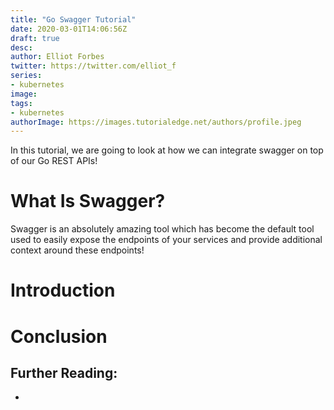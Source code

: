 ```yaml
---
title: "Go Swagger Tutorial"
date: 2020-03-01T14:06:56Z
draft: true
desc: 
author: Elliot Forbes
twitter: https://twitter.com/elliot_f
series: 
- kubernetes
image: 
tags:
- kubernetes
authorImage: https://images.tutorialedge.net/authors/profile.jpeg
---
```


In this tutorial, we are going to look at how we can integrate swagger on top of our Go REST APIs!

# What Is Swagger?

Swagger is an absolutely amazing tool which has become the default tool used to easily expose the endpoints of your services and provide additional context around these endpoints!



# Introduction


# Conclusion

## Further Reading:

* []()